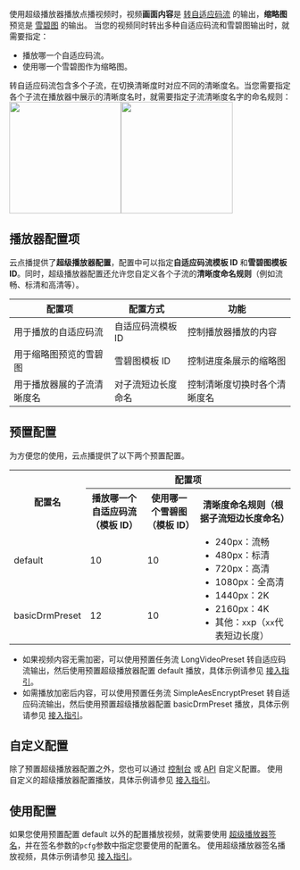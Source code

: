 使用超级播放器播放点播视频时，视频**画面内容**是 [转自适应码流](https://cloud.tencent.com/document/product/266/34071) 的输出，**缩略图**预览是 [雪碧图](https://cloud.tencent.com/document/product/266/33480) 的输出。
当您的视频同时转出多种自适应码流和雪碧图输出时，就需要指定：

* 播放哪一个自适应码流。
* 使用哪一个雪碧图作为缩略图。

转自适应码流包含多个子流，在切换清晰度时对应不同的清晰度名。当您需要指定各个子流在播放器中展示的清晰度名时，就需要指定子流清晰度名字的命名规则：
<img src="https://main.qcloudimg.com/raw/3c9301e1cf154158912b8ea9d1aada88.png" height="200" /><img src="https://main.qcloudimg.com/raw/eeb0458328dc5d0a8b3232738d022000.png" height="200" />

## 播放器配置项

云点播提供了**超级播放器配置**，配置中可以指定**自适应码流模板 ID** 和**雪碧图模板 ID**。同时，超级播放器配置还允许您自定义各个子流的**清晰度命名规则**（例如流畅、标清和高清等）。

| 配置项 | 配置方式 | 功能 |
| -- | -- | -- |
| 用于播放的自适应码流 | 自适应码流模板 ID | 控制播放器播放的内容 |
| 用于缩略图预览的雪碧图 | 雪碧图模板 ID | 控制进度条展示的缩略图 |
| 用于播放器展的子流清晰度名 | 对子流短边长度命名 | 控制清晰度切换时各个清晰度名 |

## 预置配置
为方便您的使用，云点播提供了以下两个预置配置。

<table class="table auto-table"><tbody><tr ><th rowspan="2">配置名</td><th colspan="3">配置项</td></th>
<tr><th>播放哪一个自适应码流（模板 ID）</td><th>使用哪一个雪碧图（模板 ID）</td><th>清晰度命名规则（根据子流短边长度命名）</td></tr>
<tr><td>default</td><td>10</td><td>10</td><td rowspan="2"><ul style="margin:0;"><li >240px：流畅</li><li>480px：标清</li><li>720px：高清</li><li>1080px：全高清</li><li>1440px：2K</li><li>2160px：4K</li><li>其他：<code>xx</code>p（<code>xx</code>代表短边长度）</li></td></tr>
<tr><td>basicDrmPreset</td><td>12</td><td>10</td>
</tbody></table>

* 如果视频内容无需加密，可以使用预置任务流 LongVideoPreset 转自适应码流输出，然后使用预置超级播放器配置 default 播放，具体示例请参见 [接入指引](https://cloud.tencent.com/document/product/266/43629)。
* 如需播放加密后内容，可以使用预置任务流 SimpleAesEncryptPreset 转自适应码流输出，然后使用预置超级播放器配置 basicDrmPreset 播放，具体示例请参见 [接入指引](https://cloud.tencent.com/document/product/266/43633)。

## 自定义配置
除了预置超级播放器配置之外，您也可以通过 [控制台](https://cloud.tencent.com/document/product/266/42899) 或 [API](https://cloud.tencent.com/document/product/266/43068) 自定义配置。
使用自定义的超级播放器配置播放，具体示例请参见 [接入指引](https://cloud.tencent.com/document/product/266/43629)。

## 使用配置
如果您使用预置配置 default 以外的配置播放视频，就需要使用 [超级播放器签名](https://cloud.tencent.com/document/product/266/42436)，并在签名参数的`pcfg`参数中指定您要使用的配置名。
使用超级播放器签名播放视频，具体示例请参见 [接入指引](https://cloud.tencent.com/document/product/266/43629)。


